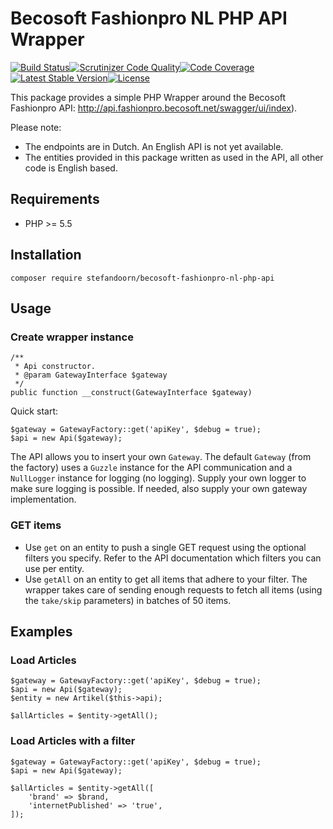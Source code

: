 # Becosoft Fashionpro NL PHP API Wrapper

[![Build Status](https://travis-ci.org/stefandoorn/becosoft-fashionpro-nl-php-api.svg?branch=master)](https://travis-ci.org/stefandoorn/becosoft-fashionpro-nl-php-api)[![Scrutinizer Code Quality](https://scrutinizer-ci.com/g/stefandoorn/becosoft-fashionpro-nl-php-api/badges/quality-score.png?b=master)](https://scrutinizer-ci.com/g/stefandoorn/becosoft-fashionpro-nl-php-api/?branch=master)[![Code Coverage](https://scrutinizer-ci.com/g/stefandoorn/becosoft-fashionpro-nl-php-api/badges/coverage.png?b=master)](https://scrutinizer-ci.com/g/stefandoorn/becosoft-fashionpro-nl-php-api/?branch=master)[![Latest Stable Version](https://poser.pugx.org/stefandoorn/becosoft-fashionpro-nl-php-api/v/stable)](https://packagist.org/packages/stefandoorn/becosoft-fashionpro-nl-php-api)[![License](https://poser.pugx.org/stefandoorn/becosoft-fashionpro-nl-php-api/license)](https://packagist.org/packages/stefandoorn/becosoft-fashionpro-nl-php-api)

This package provides a simple PHP Wrapper around the Becosoft Fashionpro API: http://api.fashionpro.becosoft.net/swagger/ui/index).

Please note:
* The endpoints are in Dutch. An English API is not yet available. 
* The entities provided in this package written as used in the API, all other code is English based.

## Requirements

* PHP >= 5.5

## Installation

```
composer require stefandoorn/becosoft-fashionpro-nl-php-api
```

## Usage

### Create wrapper instance

```
/**
 * Api constructor.
 * @param GatewayInterface $gateway
 */
public function __construct(GatewayInterface $gateway)
```

Quick start: 

```
$gateway = GatewayFactory::get('apiKey', $debug = true);
$api = new Api($gateway);
```

The API allows you to insert your own `Gateway`. The default `Gateway` (from the factory) uses a `Guzzle` instance for the API communication and a `NullLogger` instance for logging (no logging). Supply your own logger to make sure logging is possible. If needed, also supply your own gateway implementation.

### GET items

* Use `get` on an entity to push a single GET request using the optional filters you specify. Refer to the API documentation which filters you can use per entity.
* Use `getAll` on an entity to get all items that adhere to your filter. The wrapper takes care of sending enough requests to fetch all items (using the `take/skip` parameters) in batches of 50 items.

## Examples

### Load Articles

```
$gateway = GatewayFactory::get('apiKey', $debug = true);
$api = new Api($gateway);
$entity = new Artikel($this->api);

$allArticles = $entity->getAll();
```

### Load Articles with a filter

```
$gateway = GatewayFactory::get('apiKey', $debug = true);
$api = new Api($gateway);

$allArticles = $entity->getAll([
    'brand' => $brand,
    'internetPublished' => 'true',
]);
```

